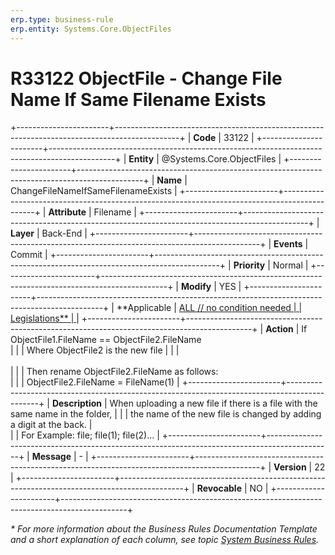 ```yaml
---
erp.type: business-rule
erp.entity: Systems.Core.ObjectFiles
---
```


# R33122 ObjectFile - Change File Name If Same Filename Exists
+-----------------------+----------------------------------------------------------------------------------------------+
| **Code**              | 33122                                                                                        |
+-----------------------+----------------------------------------------------------------------------------------------+
| **Entity**            | @Systems.Core.ObjectFiles                                                                    |
+-----------------------+----------------------------------------------------------------------------------------------+
| **Name**              | ChangeFileNameIfSameFilenameExists                                                           |
+-----------------------+----------------------------------------------------------------------------------------------+
| **Attribute**         | Filename                                                                                     |
+-----------------------+----------------------------------------------------------------------------------------------+
| **Layer**             | Back-End                                                                                     |
+-----------------------+----------------------------------------------------------------------------------------------+
| **Events**            | Commit                                                                                       |
+-----------------------+----------------------------------------------------------------------------------------------+
| **Priority**          | Normal                                                                                       |
+-----------------------+----------------------------------------------------------------------------------------------+
| **Modify**            | YES                                                                                          |
+-----------------------+----------------------------------------------------------------------------------------------+
| **Applicable          | [ALL // no condition needed                                                                  |
| Legislations**        | ](xref:applicable-legislations)                                                              |
+-----------------------+----------------------------------------------------------------------------------------------+
| **Action**            | If ObjectFile1.FileName == ObjectFile2.FileName      <br>                                    |
|                       | Where ObjectFile2 is the new file                                                            |
|                       | <br> <br>                                                                                    |
|                       | Then rename ObjectFile2.FileName as follows:       <br>                                      |
|                       | ObjectFile2.FileName = FileName(1)                                                           |
+-----------------------+----------------------------------------------------------------------------------------------+
| **Description**       | When uploading a new file if there is a file with the same name in the folder,               |
|                       | the name of the new file is changed by adding a digit at the back.                           |            
|                       | For Example: file; file(1); file(2)...                                                       |
+-----------------------+----------------------------------------------------------------------------------------------+
| **Message**           | -                                                                                            |
+-----------------------+----------------------------------------------------------------------------------------------+
| **Version**           | 22                                                                                           |
+-----------------------+----------------------------------------------------------------------------------------------+
| **Revocable**         | NO                                                                                           |
+-----------------------+----------------------------------------------------------------------------------------------+

*\* For more information about the Business Rules Documentation Template and a short explanation of each column, see
topic [System Business Rules](../templates/template-description-system-business-rules.md).*

